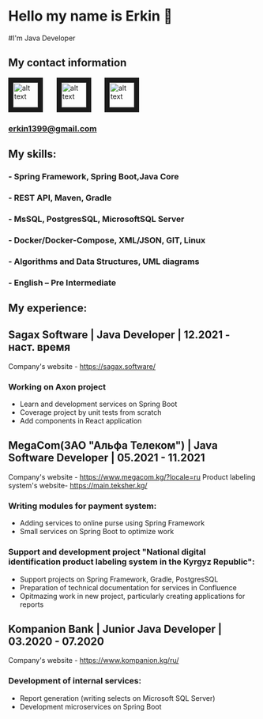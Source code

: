 # Hello my name is Erkin 👋

#I'm Java Developer

## My contact information

<div align="left">
    <a href="https://www.linkedin.com/in/erkinbek-talaibekov-659b19208/?locale=en_US"> <img src="https://upload.wikimedia.org/wikipedia/commons/thumb/c/ca/LinkedIn_logo_initials.png/768px-LinkedIn_logo_initials.png"
        alt="alt text" width="50" height="50" border="10"/></a>
    &nbsp;&nbsp;&nbsp;&nbsp;&nbsp;
    <a href="https://www.instagram.com/mister_r1307/"> <img src="https://upload.wikimedia.org/wikipedia/commons/thumb/a/a5/Instagram_icon.png/2048px-Instagram_icon.png"
        alt="alt text" width="50" height="50" border="10"/></a>
    &nbsp;&nbsp;&nbsp;&nbsp;&nbsp;
    <a href="https://t.me/Erk13"> <img src="https://upload.wikimedia.org/wikipedia/commons/thumb/8/83/Telegram_2019_Logo.svg/1024px-Telegram_2019_Logo.svg.png"
        alt="alt text" width="50" height="50" border="10"/></a>
</div>

### erkin1399@gmail.com

## My skills:

### - Spring Framework, Spring Boot,Java Core
### - REST API, Maven, Gradle
### - MsSQL, PostgresSQL, MicrosoftSQL Server
### - Docker/Docker-Compose, XML/JSON, GIT, Linux
### - Algorithms and Data Structures, UML diagrams
### - English – Pre Intermediate

## My experience:

## Sagax Software | Java Developer | 12.2021 - наст. время
Company's website - https://sagax.software/

### Working on Axon project
- Learn and development services on Spring Boot
- Coverage project by unit tests from scratch
- Add components in React application

## MegaCom(ЗАО "Альфа Телеком") | Java Software Developer | 05.2021 - 11.2021
Company's website - https://www.megacom.kg/?locale=ru
Product labeling system's website- https://main.teksher.kg/

### Writing modules for payment system: 
- Adding services to online purse using Spring Framework 
- Small services on Spring Boot to optimize work 
### Support and development project "National digital identification product labeling system in the Kyrgyz Republic": 
- Support projects on Spring Framework, Gradle, PostgresSQL
- Preparation of technical documentation for services in Confluence
- Opitmazing work in new project, particularly creating applications for reports

## Kompanion Bank | Junior Java Developer | 03.2020 - 07.2020
Company's website - https://www.kompanion.kg/ru/

### Development of internal services:
- Report generation (writing selects on Microsoft SQL Server)
- Development microservices on Spring Boot



<!--
**ERERkin/ERERkin** is a ✨ _special_ ✨ repository because its `README.md` (this file) appears on your GitHub profile.

Here are some ideas to get you started:

- 🔭 I’m currently working on ...
- 🌱 I’m currently learning ...
- 👯 I’m looking to collaborate on ...
- 🤔 I’m looking for help with ...
- 💬 Ask me about ...
- 📫 How to reach me: ...
- 😄 Pronouns: ...
- ⚡ Fun fact: ...
-->
